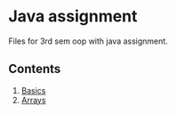 # Java assignment
Files for 3rd sem oop with java assignment.

## Contents 
1. [Basics](./basics/)
2. [Arrays](./arrays/)
